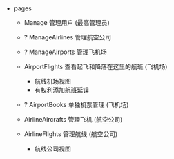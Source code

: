 #

- pages
  - Manage 管理用户 (最高管理员)
  - ? ManageAirlines 管理航空公司
  - ? ManageAirports 管理飞机场

  - AirportFlights 查看起飞和降落在这里的航班 (飞机场)
    - 航线机场视图
    - 有权利添加航班延误
  - ? AirportBooks 单独机票管理 (飞机场)

  - AirlineAircrafts 管理飞机 (航空公司)
  - AirlineFlights 管理航线 (航空公司)
    - 航线公司视图
